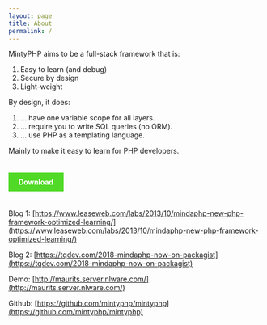 ```yaml
---
layout: page
title: About
permalink: /
---
```


MintyPHP aims to be a full-stack framework that is:

1.  Easy to learn (and debug)
2.  Secure by design
3.  Light-weight

By design, it does:

1.  … have one variable scope for all layers.
2.  … require you to write SQL queries (no ORM).
3.  … use PHP as a templating language.

Mainly to make it easy to learn for PHP developers.

<br/>

<a href='/installation/' style="text-decoration: none; color: white; font-weight: bold; background-color: #51d927; padding: 10px 20px;">Download</a>

<br/>

Blog 1: [https://www.leaseweb.com/labs/2013/10/mindaphp-new-php-framework-optimized-learning/](https://www.leaseweb.com/labs/2013/10/mindaphp-new-php-framework-optimized-learning/)

Blog 2: [https://tqdev.com/2018-mindaphp-now-on-packagist](https://tqdev.com/2018-mindaphp-now-on-packagist)

Demo: [http://maurits.server.nlware.com/](http://maurits.server.nlware.com/)

Github: [https://github.com/mintyphp/mintyphp](https://github.com/mintyphp/mintyphp)